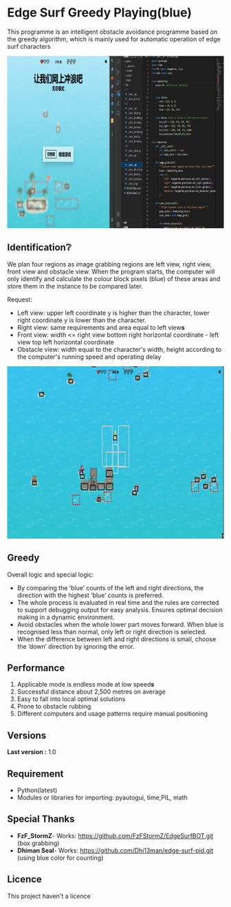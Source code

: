 # Edge Surf Greedy Playing(blue)

This programme is an intelligent obstacle avoidance programme based on the greedy algorithm, which is mainly used for automatic operation of edge surf characters

<img src=../IMAGE/test.png width="700px" height="400px" alt="TEST"/>

## Identification❔

We plan four regions as image grabbing regions are left view, right view, front view and obstacle view. When the program starts, the computer will only identify and calculate the colour block pixels (blue) of these areas and store them in the instance to be compared later.

Request:

- Left view: upper left coordinate y is higher than the character, lower right coordinate y is lower than the character.
- Right view: same requirements and area equal to left view**s**
- Front view: width <= right view bottom right horizontal coordinate - left view top left horizontal coordinate
- Obstacle view: width equal to the character's width, height according to the computer's running speed and operating delay

<img src=../IMAGE/loca.png width="700px" height="400px" alt="loca"/>

## Greedy

Overall logic and special logic:

- By comparing the ‘blue’ counts of the left and right directions, the direction with the highest ‘blue’ counts is preferred.
- The whole process is evaluated in real time and the rules are corrected to support debugging output for easy analysis. Ensures optimal decision making in a dynamic environment.
- Avoid obstacles when the whole lower part moves forward. When blue is recognised less than normal, only left or right direction is selected.
- When the difference between left and right directions is small, choose the ‘down’ direction by ignoring the error.

## Performance

1. Applicable mode is endless mode at low speed**s**
2. Successful distance about 2,500 metres on average
3. Easy to fall into local optimal solutions
4. Prone to obstacle rubbing
5. Different computers and usage patterns require manual positioning

## Versions

**Last version :** 1.0

## Requirement

* Python(latest)
* Modules or libraries for importing: pyautogui, time,PIL, math

## Special Thanks

* **FzF_StormZ**- Works: https://github.com/FzFStormZ/EdgeSurfBOT.git (box grabbing)
* **Dhiman Seal**- Works: https://github.com/Dhi13man/edge-surf-pid.git (using blue color for counting)

## Licence

This project haven't a licence

